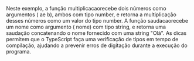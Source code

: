 Neste exemplo, a função multiplicacaorecebe dois números como argumentos ( ae b), ambos com tipo number, e retorna a multiplicação desses números 
como um valor do tipo number. A função saudacaorecebe um nome como argumento ( nome) com tipo string,  e retorna uma saudação concatenando o
nome fornecido com uma string "Olá". As dicas permitem que o TypeScript faça  uma verificação de tipos em tempo de compilação, ajudando a prevenir erros de 
digitação durante a execução do programa.
